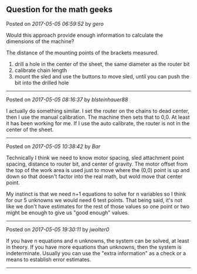 ## Question for the math geeks
Posted on *2017-05-05 06:59:52* by *gero*

Would this approach provide enough information to calculate the dimensions of the machine?

The distance of the mounting points of the brackets measured.
1) drill a hole in the center of the sheet, the same diameter as the router bit
2) calibrate chain length
3) mount the sled and use the buttons to move sled, until you can push the bit into the drilled hole

---

Posted on *2017-05-05 08:16:37* by *blsteinhauer88*

I actually do something similar.  I set the router on the chains to dead center, then I use the manual calibration.  The machine then sets that to 0,0.   At least it has been working for me.  If I use the auto calibrate, the router is not in the center of the sheet.

---

Posted on *2017-05-05 10:38:42* by *Bar*

Technically I think we need to know motor spacing, sled attachment point spacing, distance to router bit, and center of gravity.  The motor offset from the top of the work area is used just to move where the (0,0) point is up and down so that doesn't factor into the real math, but wold move that center point.

My instinct is that we need n+1 equations to solve for n variables so I think for our 5 unknowns we would need 6 test points. That being said, it's not like we don't have estimates for the rest of those values so one point or two might be enough to give us "good enough" values.

---

Posted on *2017-05-05 19:30:11* by *jwolter0*

If you have n equations and n unknowns, the system can be solved, at least in theory. If you have more equations than unknowns, then the system is indeterminate. Usually you can use the "extra information" as a check or a means to establish error estimates.

---

